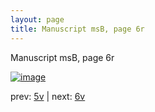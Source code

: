 ```yaml
---
layout: page
title: Manuscript msB, page 6r
---
```


Manuscript msB, page 6r

[![image](http://www.homermultitext.org/iipsrv?OBJ=IIP,1.0&FIF=/project/homer/pyramidal/deepzoom/hmt/vbbifolio/v1/vb_5v_6r.tif&WID=100&CVT=JPEG)](http://www.homermultitext.org/ict2/?urn=urn:cite2:hmt:vbbifolio.v1:vb_5v_6r)

prev:  [5v](../5v) | next:  [6v](../6v)

